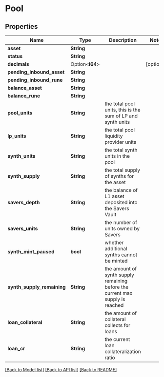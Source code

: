# Pool

## Properties

Name | Type | Description | Notes
------------ | ------------- | ------------- | -------------
**asset** | **String** |  | 
**status** | **String** |  | 
**decimals** | Option<**i64**> |  | [optional]
**pending_inbound_asset** | **String** |  | 
**pending_inbound_rune** | **String** |  | 
**balance_asset** | **String** |  | 
**balance_rune** | **String** |  | 
**pool_units** | **String** | the total pool units, this is the sum of LP and synth units | 
**lp_units** | **String** | the total pool liquidity provider units | 
**synth_units** | **String** | the total synth units in the pool | 
**synth_supply** | **String** | the total supply of synths for the asset | 
**savers_depth** | **String** | the balance of L1 asset deposited into the Savers Vault | 
**savers_units** | **String** | the number of units owned by Savers | 
**synth_mint_paused** | **bool** | whether additional synths cannot be minted | 
**synth_supply_remaining** | **String** | the amount of synth supply remaining before the current max supply is reached | 
**loan_collateral** | **String** | the amount of collateral collects for loans | 
**loan_cr** | **String** | the current loan collateralization ratio | 

[[Back to Model list]](../README.md#documentation-for-models) [[Back to API list]](../README.md#documentation-for-api-endpoints) [[Back to README]](../README.md)



